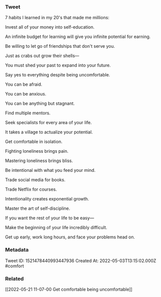 ### Tweet
7 habits I learned in my 20's that made me millions:

Invest all of your money into self-education.

An infinite budget for learning will give you infinite potential for earning.

Be willing to let go of friendships that don't serve you.

Just as crabs out grow their shells—

You must shed your past to expand into your future.

Say yes to everything despite being uncomfortable.

You can be afraid.

You can be anxious.

You can be anything but stagnant.

Find multiple mentors.

Seek specialists for every area of your life.

It takes a village to actualize your potential.

Get comfortable in isolation.

Fighting loneliness brings pain.

Mastering loneliness brings bliss.

Be intentional with what you feed your mind.

Trade social media for books.

Trade Netflix for courses.

Intentionality creates exponential growth.

Master the art of self-discipline.

If you want the rest of your life to be easy—

Make the beginning of your life incredibly difficult.

Get up early, work long hours, and face your problems head on.

### Metadata
Tweet ID: 1521478440993447936
Created At: 2022-05-03T13:15:02.000Z
#comfort

### Related
[[2022-05-21 11-07-00 Get comfortable being uncomfortable]]

